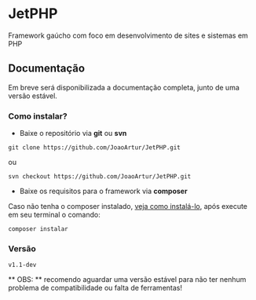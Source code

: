 # JetPHP
Framework gaúcho com foco em desenvolvimento de sites e sistemas em PHP

## Documentação
Em breve será disponibilizada a documentação completa, junto de uma versão estável.
### Como instalar?

* Baixe o repositório via **git** ou **svn**

```
git clone https://github.com/JoaoArtur/JetPHP.git
```
ou 

```
svn checkout https://github.com/JoaoArtur/JetPHP.git
```
* Baixe os requisitos para o framework via **composer**

Caso não tenha o composer instalado, [veja como instalá-lo](https://getcomposer.org/), após execute em seu terminal o comando:

```
composer instalar
```

### Versão

```
v1.1-dev
```

** OBS: ** recomendo aguardar uma versão estável para não ter nenhum problema de compatibilidade ou falta de ferramentas!
